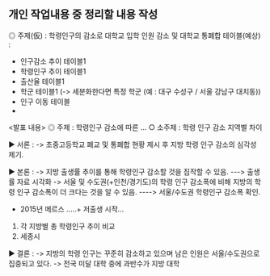 ## 개인 작업내용 중 정리할 내용 작성
◎ 주제(仮) : 학령인구의 감소로 대학교 입학 인원 감소 및 대학교 통폐합
  테이블(예상) : 
  - 인구감소 추이 테이블1
  - 학령인구 추이 테이블1
  - 출산율 테이블1
  - 학군 테이블1 (-> 세분화한다면 특정 학군 (예 : 대구 수성구 / 서울 강남구 대치동))
  - 인구 이동 테이블
  - 
<발표 내용>
 ◎ 주제 : 학령인구 감소에 따른 ...
 ○ 소주제 : 학령 인구 감소 지역별 차이

▶ 서론 : 
  -> 초중고등학교 폐교 및 통폐합 현황 제시 후 지방 학령 인구 감소의 심각성 제기.

▶ 본론 :
  -> 지방 출생률 추이를 통해 학령인구 감소할 것을 짐작할 수 있음. ---> 출생률 자료 시각화
  -> 서울 및 수도권(+인천/경기도)의 학령 인구 감소폭에 비해 지방의 학령 인구 감소폭이 더 크다는 것을 알 수 있음. ----> 서울/수도권 학령인구 감소폭 확인.
  - 2015년 메르스 .....+ 저출생 시작...
    
  1) 각 지방별 총 학령인구 추이 비교
  2) 세종시
  
▶ 결론 :
   -> 지방의 학령 인구는 꾸준히 감소하고 있으며 남은 인원은 서울/수도권으로 집중되고 있다. 
   -> 전국 미달 대학 중에 과반수가 지방 대학
